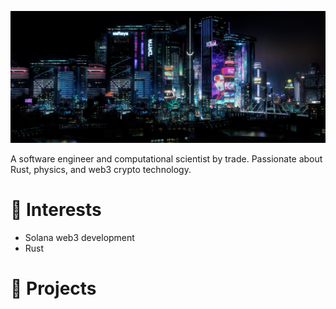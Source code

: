 ![The Sorcelator - software engineer, computational scientist, crypto enthusiast](./img/night-city-cyberpunk.png)

A software engineer and computational scientist by trade.  Passionate about Rust, physics, and web3 crypto technology.

# 🚀 Interests
- Solana web3 development
- Rust


# 🔭 Projects





<!--
**sourcelator/sourcelator** is a ✨ _special_ ✨ repository because its `README.md` (this file) appears on your GitHub profile.

Here are some ideas to get you started:

- 🔭 I’m currently working on ...
- 🌱 I’m currently learning ...
- 👯 I’m looking to collaborate on ...
- 🤔 I’m looking for help with ...
- 💬 Ask me about ...
- 📫 How to reach me: ...
- 😄 Pronouns: ...
- ⚡ Fun fact: ...
-->
